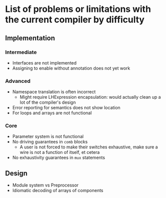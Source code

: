 # List of problems or limitations with the current compiler by difficulty
## Implementation
### Intermediate
* Interfaces are not implemented
* Assigning to enable without annotation does not yet work

### Advanced
* Namespace translation is often incorrect
    * Might require LHExpression encapsulation: would actually clean up a lot of the compiler's design
* Error reporting for semantics does not show location
* For loops and arrays are not functional

### Core
* Parameter system is not functional
* No driving guarantees in `comb` blocks
    * A user is not forced to make their switches exhaustive, make sure a wire is not a function of itself, et cetera
* No exhaustivity guarantees in `mux` statements

## Design
* Module system vs Preprocessor
* Idiomatic decoding of arrays of components